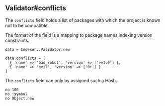 ## Validator#conflicts

The `conflicts` field holds a list of packages with which the project is
known not to be compatible.

The format of the field is a mapping to package names indexing version
constraints.

    data = Indexer::Validator.new

    data.conflicts = [
      { 'name' => 'bad_robot', 'version' => ['>=1.0'] },
      { 'name' => 'evil', 'version' => ['0+'] }
    ]

The `conflicts` field can only by assigned such a Hash.

    no 100
    no :symbol
    no Object.new

